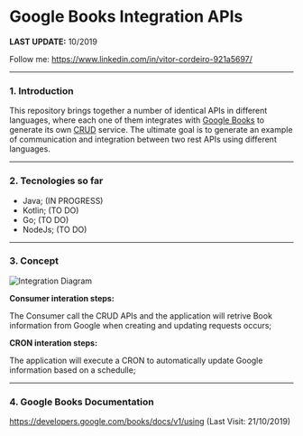 # Google Books Integration APIs

**LAST UPDATE:** 10/2019

Follow me: https://www.linkedin.com/in/vitor-cordeiro-921a5697/

---

### 1. Introduction

This repository brings together a number of identical APIs in different languages, where each one of them integrates with [Google Books](https://developers.google.com/books/docs/v1/using) to generate its own [CRUD](https://en.wikipedia.org/wiki/Create,_read,_update_and_delete) service.
The ultimate goal is to generate an example of communication and integration between two rest APIs using different languages.

---

### 2. Tecnologies so far

- Java; (IN PROGRESS)
- Kotlin; (TO DO)
- Go; (TO DO)
- NodeJs; (TO DO)

---

### 3. Concept

![Integration Diagram](https://raw.githubusercontent.com/vitorfmc/google-books-integration-api/master/integrations_chart.png)

**Consumer interation steps:**

The Consumer call the CRUD APIs and the application will retrive Book information from Google when creating and updating requests occurs;

**CRON interation steps:**

The application will execute a CRON to automatically update Google information based on a schedulle;

---

### 4. Google Books Documentation

https://developers.google.com/books/docs/v1/using (Last Visit: 21/10/2019)
